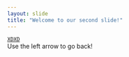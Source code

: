 ```yaml
---
layout: slide
title: "Welcome to our second slide!"
---
```

<code>[XDXD](https://s.fishki.net/upload/users/2020/08/30/1474577/a22fdad221806adb51f1fc97d90ede8f.jpg)
</code>
Use the left arrow to go back!
